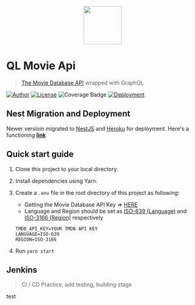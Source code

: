 <p align="center">
    <img src="https://noticon-static.tammolo.com/dgggcrkxq/image/upload/v1575057793/noticon/e4eukig4eptfib2pwhvo.svg" width="100"/>
</p>

# QL Movie Api

> [The Movie Database API](https://www.themoviedb.org/documentation/api) wrapped with GraphQL

[![Author](https://img.shields.io/badge/author-hwhang0917-green?style=flat)](https://github.com/hwhang0917/ql-movie-api)
[![License](https://img.shields.io/github/license/hwhang0917/ql-movie-api)](https://github.com/hwhang0917/ql-movie-api/blob/master/LICENSE)
![Coverage Badge](https://img.shields.io/endpoint?url=https://gist.githubusercontent.com/hwhang0917/16feb82d8fbd22f7ada29e97942b3f1e/raw/ql-movie-api.json)
[![Deployment](https://heroku-badge.herokuapp.com/?app=ql-movie-api)](https://ql-movie-api.herokuapp.com/)

## Nest Migration and Deployment

Newer versioin migrated to [NestJS](https://nestjs.com/) and [Heroku](https://www.heroku.com/) for deployment. Here's a functioning **[link](https://ql-movie-api.herokuapp.com/graphql)**

## Quick start guide

1. Clone this project to your local directory.

2. Install dependencies using Yarn.

3. Create a `.env` file in the root directory of this project as following:

   - Getting the Movie Database API Key => [HERE](https://www.themoviedb.org/documentation/api)
   - Language and Region should be set as [ISO-639 (Language)](https://en.wikipedia.org/wiki/List_of_ISO_639-1_codes) and [ISO-3166 (Region)](https://en.wikipedia.org/wiki/ISO_3166-2) respectively

   ```.env
   TMDB_API_KEY=YOUR TMDB API KEY
   LANGUAGE=ISO-639
   REGION=ISO-3166
   ```

4. Run `yarn start`

## Jenkins

> CI / CD Practice, add testing, building stage

test
